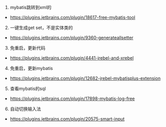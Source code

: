 1. mybatis跳转到xml的
- https://plugins.jetbrains.com/plugin/18617-free-mybatis-tool
2. 一键生成get set，不是实体类的
- https://plugins.jetbrains.com/plugin/9360-generateallsetter
3. 免重启，更新代码
- https://plugins.jetbrains.com/plugin/4441-jrebel-and-xrebel
4. 免重启，更新mybatis
- https://plugins.jetbrains.com/plugin/12682-jrebel-mybatisplus-extension
5. 查看mybatis的sql
- https://plugins.jetbrains.com/plugin/17898-mybatis-log-free
6. 自动切换输入法
- https://plugins.jetbrains.com/plugin/20575-smart-input
